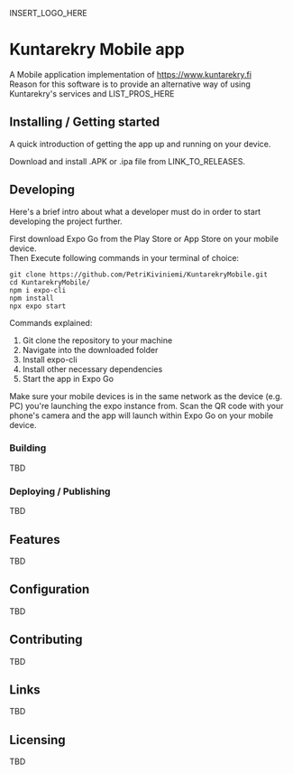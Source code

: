 INSERT_LOGO_HERE 

# Kuntarekry Mobile app

A Mobile application implementation of https://www.kuntarekry.fi  
Reason for this software is to provide an alternative way of using Kuntarekry's services and LIST_PROS_HERE  

## Installing / Getting started

A quick introduction of getting the app up and running on your device.  
  
Download and install .APK or .ipa file from LINK_TO_RELEASES.  

## Developing

Here's a brief intro about what a developer must do in order to start developing
the project further.  

First download Expo Go from the Play Store or App Store on your mobile device.  
Then Execute following commands in your terminal of choice:  

```shell
git clone https://github.com/PetriKiviniemi/KuntarekryMobile.git
cd KuntarekryMobile/
npm i expo-cli
npm install
npx expo start
```  
  
Commands explained:  
1. Git clone the repository to your machine  
2. Navigate into the downloaded folder  
3. Install expo-cli
4. Install other necessary dependencies  
5. Start the app in Expo Go
  
Make sure your mobile devices is in the same network as the device (e.g. PC) you're launching the expo instance from.
Scan the QR code with your phone's camera and the app will launch within Expo Go on your mobile device.

### Building
  
TBD  
  
### Deploying / Publishing
    
TBD  

## Features
   
TBD  
  
## Configuration
  
TBD  
  
## Contributing
  
TBD  
  
## Links
   
TBD  
   
## Licensing
  
TBD  
  
